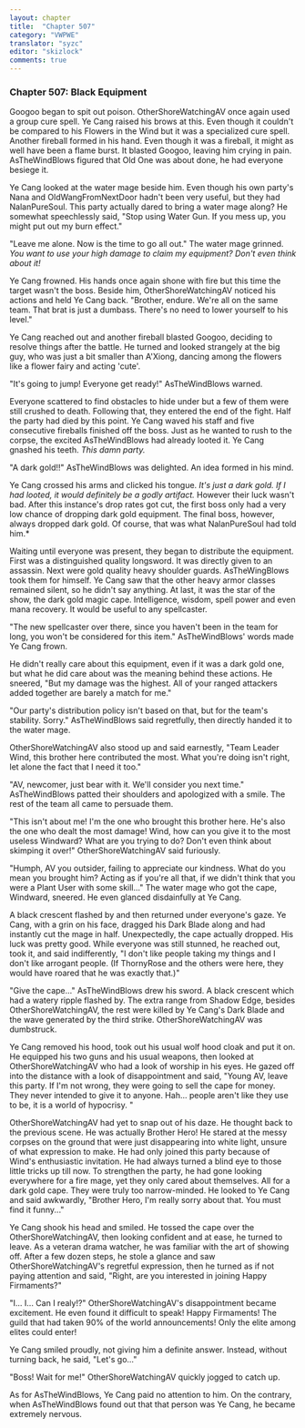 ```yaml
---
layout: chapter
title:  "Chapter 507"
category: "VWPWE"
translator: "syzc"
editor: "skizlock"
comments: true
---
```


### Chapter 507: Black Equipment

Googoo began to spit out poison. OtherShoreWatchingAV once again used a group cure spell. Ye Cang raised his brows at this. Even though it couldn't be compared to his Flowers in the Wind but it was a specialized cure spell. Another fireball formed in his hand. Even though it was a fireball, it might as well have been a flame burst. It blasted Googoo, leaving him crying in pain. AsTheWindBlows figured that Old One was about done, he had everyone besiege it. 

Ye Cang looked at the water mage beside him. Even though his own party's Nana and OldWangFromNextDoor hadn't been very useful, but they had NalanPureSoul. This party actually dared to bring a water mage along? He somewhat speechlessly said, "Stop using Water Gun. If you mess up, you might put out my burn effect."

"Leave me alone. Now is the time to go all out." The water mage grinned. *You want to use your high damage to claim my equipment? Don't even think about it!*

Ye Cang frowned. His hands once again shone with fire but this time the target wasn't the boss. Beside him, OtherShoreWatchingAV noticed his actions and held Ye Cang back. "Brother, endure. We're all on the same team. That brat is just a dumbass. There's no need to lower yourself to his level."

Ye Cang reached out and another fireball blasted Googoo, deciding to resolve things after the battle. He turned and looked strangely at the big guy, who was just a bit smaller than A'Xiong, dancing among the flowers like a flower fairy and acting 'cute'.

"It's going to jump! Everyone get ready!" AsTheWindBlows warned.

Everyone scattered to find obstacles to hide under but a few of them were still crushed to death. Following that, they entered the end of the fight. Half the party had died by this point. Ye Cang waved his staff and five consecutive fireballs finished off the boss. Just as he wanted to rush to the corpse, the excited AsTheWindBlows had already looted it. Ye Cang gnashed his teeth. *This damn party.*

"A dark gold!!" AsTheWindBlows was delighted. An idea formed in his mind.

Ye Cang crossed his arms and clicked his tongue. *It's just a dark gold. If I had looted, it would definitely be a godly artifact.* However their luck wasn't bad. After this instance's drop rates got cut, the first boss only had a very low chance of dropping dark gold equipment. The final boss, however, always dropped dark gold. Of course, that was what NalanPureSoul had told him.*

Waiting until everyone was present, they began to distribute the equipment. First was a distinguished quality longsword. It was directly given to an assassin. Next were gold quality heavy shoulder guards. AsTheWingBlows took them for himself. Ye Cang saw that the other heavy armor classes remained silent, so he didn't say anything. At last, it was the star of the show, the dark gold magic cape. Intelligence, wisdom, spell power and even mana recovery. It would be useful to any spellcaster.

"The new spellcaster over there, since you haven't been in the team for long, you won't be considered for this item." AsTheWindBlows' words made Ye Cang frown. 

He didn't really care about this equipment, even if it was a dark gold one, but what he did care about was the meaning behind these actions. He sneered, "But my damage was the highest. All of your ranged attackers added together are barely a match for me."

"Our party's distribution policy isn't based on that, but for the team's stability. Sorry." AsTheWindBlows said regretfully, then directly handed it to the water mage. 

OtherShoreWatchingAV also stood up and said earnestly, "Team Leader Wind, this brother here contributed the most. What you're doing isn't right, let alone the fact that I need it too."

"AV, newcomer, just bear with it. We'll consider you next time." AsTheWindBlows patted their shoulders and apologized with a smile. The rest of the team all came to persuade them.

"This isn't about me! I'm the one who brought this brother here. He's also the one who dealt the most damage! Wind, how can you give it to the most useless Windward? What are you trying to do? Don't even think about skimping it over!" OtherShoreWatchingAV said furiously.

"Humph, AV you outsider, failing to appreciate our kindness. What do you mean you brought him? Acting as if you're all that, if we didn't think that you were a Plant User with some skill..." The water mage who got the cape, Windward, sneered. He even glanced disdainfully at Ye Cang.

A black crescent flashed by and then returned under everyone's gaze. Ye Cang, with a grin on his face, dragged his Dark Blade along and had instantly cut the mage in half. Unexpectedly, the cape actually dropped. His luck was pretty good. While everyone was still stunned, he reached out, took it, and said indifferently, "I don't like people taking my things and I don't like arrogant people. (If ThornyRose and the others were here, they would have roared that he was exactly that.)"

"Give the cape..." AsTheWindBlows drew his sword. A black crescent which had a watery ripple flashed by. The extra range from Shadow Edge, besides OtherShoreWatchingAV, the rest were killed by Ye Cang's Dark Blade and the wave generated by the third strike. OtherShoreWatchingAV was dumbstruck.

Ye Cang removed his hood, took out his usual wolf hood cloak and put it on. He equipped his two guns and his usual weapons, then looked at OtherShoreWatchingAV who had a look of worship in his eyes. He gazed off into the distance with a look of disappointment and said, "Young AV, leave this party. If I'm not wrong, they were going to sell the cape for money. They never intended to give it to anyone. Hah... people aren't like they use to be, it is a world of hypocrisy. "

OtherShoreWatchingAV had yet to snap out of his daze. He thought back to the previous scene. He was actually Brother Hero! He stared at the messy corpses on the ground that were just disappearing into white light, unsure of what expression to make. He had only joined this party because of Wind's enthusiastic invitation. He had always turned a blind eye to those little tricks up till now. To strengthen the party, he had gone looking everywhere for a fire mage, yet they only cared about themselves. All for a dark gold cape. They were truly too narrow-minded. He looked to Ye Cang and said awkwardly, "Brother Hero, I'm really sorry about that. You must find it funny..."

Ye Cang shook his head and smiled. He tossed the cape over the OtherShoreWatchingAV, then looking confident and at ease, he turned to leave. As a veteran drama watcher, he was familiar with the art of showing off. After a few dozen steps, he stole a glance and saw OtherShoreWatchingAV's regretful expression, then he turned as if not paying attention and said, "Right, are you interested in joining Happy Firmaments?"

"I... I... Can I realy!?" OtherShoreWatchingAV's disappointment became excitement. He even found it difficult to speak! Happy Firmaments! The guild that had taken 90% of the world announcements! Only the elite among elites could enter!

Ye Cang smiled proudly, not giving him a definite answer. Instead, without turning back, he said, "Let's go..."

"Boss! Wait for me!" OtherShoreWatchingAV quickly jogged to catch up.

As for AsTheWindBlows, Ye Cang paid no attention to him. On the contrary, when AsTheWindBlows found out that that person was Ye Cang, he became extremely nervous.
